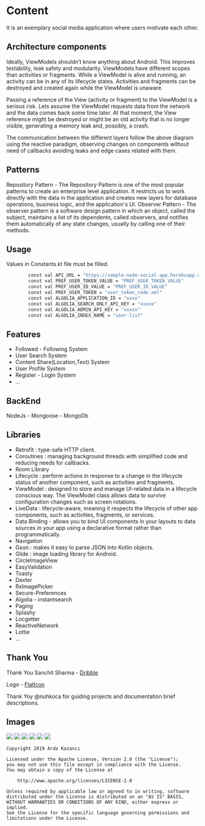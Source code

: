 # Content

It is an exemplary social media application where users motivate each other.

## Architecture components

Ideally, ViewModels shouldn’t know anything about Android. This improves testability, leak safety and modularity. ViewModels have different scopes than activities or fragments. While a ViewModel is alive and running, an activity can be in any of its lifecycle states. Activities and fragments can be destroyed and created again while the ViewModel is unaware.

Passing a reference of the View (activity or fragment) to the ViewModel is a serious risk. Lets assume the ViewModel requests data from the network and the data comes back some time later. At that moment, the View reference might be destroyed or might be an old activity that is no longer visible, generating a memory leak and, possibly, a crash.

The communication between the different layers follow the above diagram using the reactive paradigm, observing changes on components without need of callbacks avoiding leaks and edge cases related with them.

## Patterns

Repository Pattern - The Repository Pattern is one of the most popular patterns to create an enterprise level application. It restricts us to work directly with the data in the application and creates new layers for database operations, business logic, and the application's UI.
Observer Pattern - The observer pattern is a software design pattern in which an object, called the subject, maintains a list of its dependents, called observers, and notifies them automatically of any state changes, usually by calling one of their methods.


## Usage

Values ​​in Constants.kt file must be filled.


```bash
        const val API_URL = "https://sample-node-social-app.herokuapp.com/"
        const val PREF_USER_TOKEN_VALUE = "PREF_USER_TOKEN_VALUE"
        const val PREF_USER_ID_VALUE = "PREF_USER_ID_VALUE"
        const val PREF_USER_TOKEN = "user_token_code.xml" 
        const val ALGOLIA_APPLICATION_ID = "xxxx"
        const val ALGOLIA_SEARCH_ONLY_API_KEY = "xxxxx"
        const val ALGOLIA_ADMIN_API_KEY = "xxxxx"
        const val ALGOLIA_INDEX_NAME = "user-list"
```

## Features

- Followed - Following System
- User Search System
- Content Share(Location,Text) System
- User Profile System
- Register - Login System
- ...
## BackEnd

NodeJs - Mongoose - MongoDb

## Libraries

- Retrofit : type-safe HTTP client.
- Coroutines :  managing background threads with simplified code and reducing needs for callbacks.
- Room Library
- Lifecycle : perform actions in response to a change in the lifecycle status of another component, such as activities and fragments.
- ViewModel : designed to store and manage UI-related data in a lifecycle conscious way. The ViewModel class allows data to survive configuration changes such as screen rotations.
- LiveData : lifecycle-aware, meaning it respects the lifecycle of other app components, such as activities, fragments, or services.
- Data Binding - allows you to bind UI components in your layouts to data sources in your app using a declarative format rather than programmatically.
- Navigation
- Gson : makes it easy to parse JSON into Kotlin objects.
- Glide : image loading library for Android.
- CircleImageView
- EasyValidation
- Toasty
- Dexter
- RxImagePicker
- Secure-Preferences
- Algolia - instantsearch
- Paging
- Splashy
- Locgetter
- ReactiveNetwork
- Lottie
- ...

## Thank You

Thank You Sanchit Sharma - [Dribble](https://dribbble.com/shots/6612479-Social-Katchup-F)

Logo - [FlatIcon](https://www.flaticon.com/free-icon/love_1029183?term=Like&page=1&position=4)

Thank Yoy @nuhkoca  for guiding projects and documentation brief descriptions.
 

## Images

![](https://i.hizliresim.com/zyvVVj.png)
![](https://i.hizliresim.com/yj8llj.png)
![](https://i.hizliresim.com/JWr44Q.png)
![](https://i.hizliresim.com/OanZZD.png)
![](https://i.hizliresim.com/GGQkkZ.png)
![](https://i.hizliresim.com/3gBaaM.png)

```
Copyright 2019 Arda Kazancı

Licensed under the Apache License, Version 2.0 (the "License");
you may not use this file except in compliance with the License.
You may obtain a copy of the License at

    http://www.apache.org/licenses/LICENSE-2.0

Unless required by applicable law or agreed to in writing, software
distributed under the License is distributed on an "AS IS" BASIS,
WITHOUT WARRANTIES OR CONDITIONS OF ANY KIND, either express or implied.
See the License for the specific language governing permissions and
limitations under the License.
```




